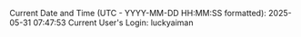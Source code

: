 Current Date and Time (UTC - YYYY-MM-DD HH:MM:SS formatted): 2025-05-31 07:47:53
Current User's Login: luckyaiman
